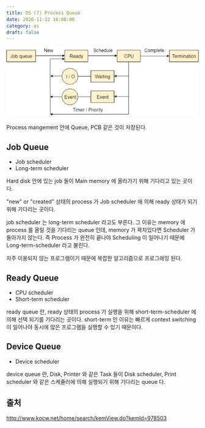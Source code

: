 ```yaml
---
title: OS (7) Process Queue
date: 2020-11-22 16:00:00
category: os
draft: false
---
```


![](./images/2020-11-22-queue.png)

Process mangement 안에 Queue, PCB 같은 것이 저장된다.

## Job Queue

- Job scheduler
- Long-term scheduler

Hard disk 안에 있는 job 들이 Main memory 에 올라가기 위해 기다리고 있는 곳이다.

"new" or "created" 상태의 process 가 Job scheduler 에 의해 ready 상태가 되기 위해 기다리는 곳이다.

job scheduler 는 long-term scheduler 라고도 부른다. 그 이유는 memory 에 process 를 올릴 것을 기다리는 queue 인데, memory 가 꽉차있다면 Scheduler 가 돌아가지 않는다. 즉 Process 가 완전히 끝나야 Scheduling 이 일어나기 때문에 Long-term-scheduler 라고 불린다.

자주 이용되지 않는 프로그램이기 때문에 복잡한 알고리즘으로 프로그래밍 된다.

## Ready Queue

- CPU scheduler
- Short-term scheduler

ready queue 란, ready 상태의 process 가 실행을 위해 short-term-scheduler 에 의해 선택 되기를 기다리는 곳이다. short-term 인 이유는 빠르게 context switching 이 일어나야 동시에 많은 프로그램을 실행할 수 있기 때문이다.

## Device Queue

- Device scheduler

device queue 란, Disk, Printer 와 같은 Task 들이 Disk scheduler, Print scheduler 와 같은 스케쥴러에 의해 실행되기 위해 기다리는 queue 다.

## 출처

http://www.kocw.net/home/search/kemView.do?kemId=978503
